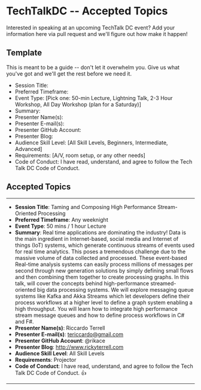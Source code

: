 # TechTalkDC -- Accepted Topics
Interested in speaking at an upcoming TechTalk DC event? Add your information here via pull request and we'll figure out how make it happen!

## Template
This is meant to be a guide -- don't let it overwhelm you. Give us what you've got and we'll get the rest before we need it.

* Session Title:
* Preferred Timeframe:
* Event Type: [Pick one: 50-min Lecture, Lightning Talk, 2-3 Hour Workshop, All Day Workshop (plan for a Saturday)]
* Summary:
* Presenter Name(s):
* Presenter E-mail(s):
* Presenter GitHub Account:
* Presenter Blog:
* Audience Skill Level: [All Skill Levels, Beginners, Intermediate, Advanced]
* Requirements: [A/V, room setup, or any other needs]
* Code of Conduct: I have read, understand, and agree to follow the Tech Talk DC Code of Conduct.


## Accepted Topics

------------------------------
 
* **Session Title**: Taming and Composing High Performance Stream-Oriented Processing
* **Preferred Timeframe**: Any weeknight
* **Event Type**: 50 mins / 1 hour Lecture
* **Summary**: Real time applications are dominating the industry! Data is the main ingredient in Internet-based, social media and Internet of things (IoT) systems, which generate continuous streams of events used for real time analytics. This poses a tremendous challenge due to the massive volume of data collected and processed. These event-based Real-time analysis systems can easily process millions of messages per second through new generation solutions by simply defining small flows and then combining them together to create processing graphs. In this talk, will cover the concepts behind high-performance streamed-oriented big data processing systems. We will explore messaging queue systems like Kafka and Akka Streams which let developers define their process workflows at a higher level to define a graph system enabling a high throughput. You will learn how to integrate high performance stream message queues and how to define process workflows in C# and F#.
* **Presenter Name(s)**: Riccardo Terrell
* **Presenter E-mail(s)**: tericcardo@gmail.com
* **Presenter GitHub Account**: @rikace
* **Presenter Blog**: http://www.rickyterrell.com
* **Audience Skill Level**: All Skill Levels
* **Requirements**: Projector 
* **Code of Conduct**: I have read, understand, and agree to follow the Tech Talk DC Code of Conduct. 👍

------------------------------

